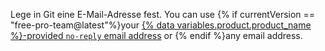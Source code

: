 Lege in Git eine E-Mail-Adresse fest. You can use {% if currentVersion == "free-pro-team@latest"%}your [{% data variables.product.product_name %}-provided `no-reply` email address](/articles/setting-your-commit-email-address) or {% endif %}any email address.
